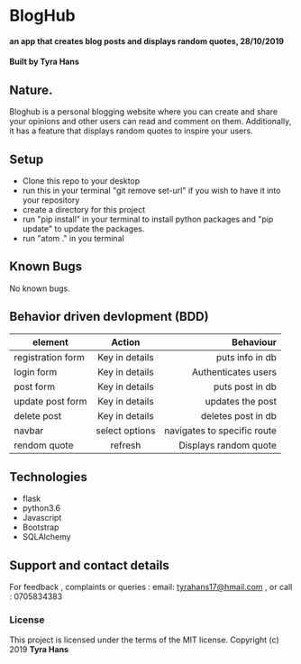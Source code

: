 # BlogHub
#### an app that creates blog posts and displays random quotes, 28/10/2019
#### Built by **Tyra Hans**
## Nature.
Bloghub is  a personal blogging website where you can create and share your opinions and other users can read and comment on them. Additionally, it has a feature that displays random quotes to inspire your users. 
## Setup
* Clone this repo to your desktop
* run this in your terminal "git remove set-url" if you wish to have it into your repository
* create a directory for this project
* run "pip install" in your terminal to install python packages and "pip update" to update the packages.
* run "atom ." in you terminal

## Known Bugs
No known bugs.
## Behavior driven devlopment (BDD)
| element           | Action               | Behaviour                   |
| ------------------|:--------------------:| ---------------------------:|
| registration form |Key in details        | puts info in db             |
| login form        |Key in details        |Authenticates users          |
| post form         |Key in details        |puts post in db              |
| update post form  |Key in details        |updates the post             |
| delete post       |Key in details        |deletes post in db           |
| navbar            |select options        |navigates to specific route  |
| rendom quote      |refresh               |Displays random quote        |


## Technologies
* flask
* python3.6
* Javascript
* Bootstrap
* SQLAlchemy


## Support and contact details
For feedback , complaints or queries :
 email: tyrahans17@hmail.com , or call : 0705834383
### License
This project is licensed under the terms of the MIT license.
Copyright (c) 2019 **Tyra Hans**
